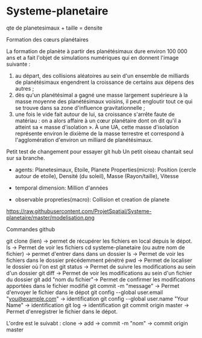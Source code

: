 # Systeme-planetaire

qte de planetesimaux + taille = densite

Formation des cœurs planétaires

La formation de planète à partir des planétésimaux dure environ 100 000 ans et a fait l'objet de simulations numériques qui en donnent l'image suivante :
1.	au départ, des collisions aléatoires au sein d'un ensemble de milliards de planétésimaux engendrent la croissance de certains aux dépens des autres ;
2.	dès qu'un planétésimal a gagné une masse largement supérieure à la masse moyenne des planétésimaux voisins, il peut engloutir tout ce qui se trouve dans sa zone d'influence gravitationnelle ;
3.	une fois le vide fait autour de lui, sa croissance s'arrête faute de matériau : on a alors affaire à un cœur planétaire dont on dit qu'il a atteint sa « masse d'isolation ». À une UA, cette masse d'isolation représente environ le dixième de la masse terrestre et correspond à l'agglomération d'environ un milliard de planétésimaux.



Petit test de changement pour essayer git hub
Un petit oiseau chantait seul sur sa branche.

- agents:
Planetesimaux, Etoile, Planete
Properties(micro): Position (cercle autour de etoile), 
Densité (du soleil), 
Masse (Rayon/taille), 
Vitesse

- temporal dimension: Million d'années

- observable propreties(macro):
Collision et creation de planete

https://raw.githubusercontent.com/ProjetSpatial/Systeme-planetaire/master/modelisation.png

Commandes github

git clone (lien) -> permet de récupérer les fichiers en local depuis le dépot.
ls -> Permet de voir les fichiers
cd systeme-planetaire (ou autre nom de fichier) -> permet d'entrer dans dans un dossier
ls -> Permet de voir les fichiers dans le dossier précédemment pénétré
pwd -> Permet de localiser le dossier où l'on est
git status -> Permet de suivre les modifications au sein d'un dossier
git diff -> Permet de voir les modifications au sein d'un fichier du dossier
git add "nom du fichier"-> Permet de confirmer les modifications apportées dans le fichier modifié
git commit -m "message" -> Permet d'envoyer le fichier dans le dépot
git config --global user.email "you@example.com" -> identification
git config --global user.name "Your Name" -> identification
git log -> identification 
git commit origin master -> Permet d'enregistrer le fichier dans le dépot.

L'ordre est le suivabt : clone -> add -> commit -m "nom" -> commit origin master
